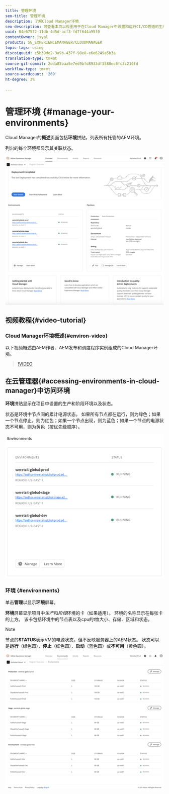 ```yaml
---
title: 管理环境
seo-title: 管理环境
description: 了解Cloud Manager环境
seo-description: 可查看本页以视图用于在Cloud Manager中设置和运行CI/CD管道的生产和非生产环境的列表。
uuid: 04e67572-11db-4d5d-acf3-fd7f644a95f0
contentOwner: jsyal
products: SG_EXPERIENCEMANAGER/CLOUDMANAGER
topic-tags: using
discoiquuid: c5b39de2-3a9b-437f-98e8-e6e6249a5b3a
translation-type: tm+mt
source-git-commit: 2dda85baa5e7ed9bfd8933df3580ec6fc3c210fd
workflow-type: tm+mt
source-wordcount: '269'
ht-degree: 3%

---
```



# 管理环境 {#manage-your-environments}

Cloud Manager的&#x200B;**概述**&#x200B;页面包括&#x200B;**环境**&#x200B;拼贴，列表所有托管的AEM环境。

列出的每个环境都显示其关联状态。

![](assets/Manage-Environ-Overview.png)

## 视频教程{#video-tutorial}

### Cloud Manager环境概述{#environ-video}

以下视频概述由AEM作者、AEM发布和调度程序实例组成的Cloud Manager环境。

>[!VIDEO](https://video.tv.adobe.com/v/26318/)

## 在云管理器{#accessing-environments-in-cloud-manager}中访问环境

**环境**&#x200B;拼贴显示在项目中设置的生产和阶段环境以及状态。

状态是环境中节点间的累计电源状态。 如果所有节点都在运行，则为绿色；如果一个节点停止，则为红色；如果一个节点出现，则为蓝色；如果一个节点的电源状态不可用，则为黄色（按优先级顺序）。

![](assets/Environments-card-new.png)

### 环境 {#environments}

单击&#x200B;**管理**&#x200B;以显示&#x200B;**环境**&#x200B;屏幕。

**环境**&#x200B;屏幕显示项目中&#x200B;*生产*&#x200B;和&#x200B;*阶段*&#x200B;环境的卡（如果适用）。 环境的名称显示在每张卡的上方。 该卡包括环境中的节点表以及cpu的t恤大小、存储、区域和状态。

>[!NOTE]
>
>节点的&#x200B;**STATUS**&#x200B;表示VM的电源状态，但不反映服务器上的AEM状态。 状态可以是&#x200B;**运行**（绿色圆）、**停止**（红色圆）、**启动**（蓝色圆）或&#x200B;**不可用**（黄色圆）。

![](assets/Environments-tab.png)
